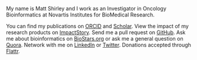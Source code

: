 <p class="lead">My name is Matt Shirley and I work as an Investigator in Oncology Bioinformatics at Novartis Institutes for BioMedical Research.</p>

You can find my publications on [ORCID](http://orcid.org/0000-0003-0855-9274) and
[Scholar](http://scholar.google.com/citations?user=b7Jyb4YAAAAJ&hl=en). View
the impact of my research products on [ImpactStory](https://impactstory.org/u/0000-0003-0855-9274).
Send me a pull request on [GitHub](https://github.com/mdshw5?tab=activity).
Ask me about bioinformatics on [BioStars.org](http://www.biostars.org/user/profile/1681/)
or ask me a general question on [Quora](http://www.quora.com/Matt-Shirley).
Network with me on [LinkedIn](http://linkedin.com/in/mdshw5) or
[Twitter](http://twitter.com/mdshw5). Donations accepted through [Flattr](https://flattr.com/profile/mdshw5).
